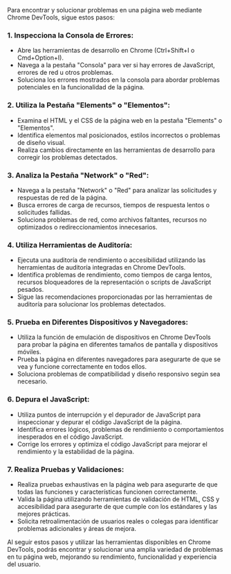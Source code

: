Para encontrar y solucionar problemas en una página web mediante Chrome DevTools, sigue estos pasos:

### 1. Inspecciona la Consola de Errores:
- Abre las herramientas de desarrollo en Chrome (Ctrl+Shift+I o Cmd+Option+I).
- Navega a la pestaña "Consola" para ver si hay errores de JavaScript, errores de red u otros problemas.
- Soluciona los errores mostrados en la consola para abordar problemas potenciales en la funcionalidad de la página.

### 2. Utiliza la Pestaña "Elements" o "Elementos":
- Examina el HTML y el CSS de la página web en la pestaña "Elements" o "Elementos".
- Identifica elementos mal posicionados, estilos incorrectos o problemas de diseño visual.
- Realiza cambios directamente en las herramientas de desarrollo para corregir los problemas detectados.

### 3. Analiza la Pestaña "Network" o "Red":
- Navega a la pestaña "Network" o "Red" para analizar las solicitudes y respuestas de red de la página.
- Busca errores de carga de recursos, tiempos de respuesta lentos o solicitudes fallidas.
- Soluciona problemas de red, como archivos faltantes, recursos no optimizados o redireccionamientos innecesarios.

### 4. Utiliza Herramientas de Auditoría:
- Ejecuta una auditoría de rendimiento o accesibilidad utilizando las herramientas de auditoría integradas en Chrome DevTools.
- Identifica problemas de rendimiento, como tiempos de carga lentos, recursos bloqueadores de la representación o scripts de JavaScript pesados.
- Sigue las recomendaciones proporcionadas por las herramientas de auditoría para solucionar los problemas detectados.

### 5. Prueba en Diferentes Dispositivos y Navegadores:
- Utiliza la función de emulación de dispositivos en Chrome DevTools para probar la página en diferentes tamaños de pantalla y dispositivos móviles.
- Prueba la página en diferentes navegadores para asegurarte de que se vea y funcione correctamente en todos ellos.
- Soluciona problemas de compatibilidad y diseño responsivo según sea necesario.

### 6. Depura el JavaScript:
- Utiliza puntos de interrupción y el depurador de JavaScript para inspeccionar y depurar el código JavaScript de la página.
- Identifica errores lógicos, problemas de rendimiento o comportamientos inesperados en el código JavaScript.
- Corrige los errores y optimiza el código JavaScript para mejorar el rendimiento y la estabilidad de la página.

### 7. Realiza Pruebas y Validaciones:
- Realiza pruebas exhaustivas en la página web para asegurarte de que todas las funciones y características funcionen correctamente.
- Valida la página utilizando herramientas de validación de HTML, CSS y accesibilidad para asegurarte de que cumple con los estándares y las mejores prácticas.
- Solicita retroalimentación de usuarios reales o colegas para identificar problemas adicionales y áreas de mejora.

Al seguir estos pasos y utilizar las herramientas disponibles en Chrome DevTools, podrás encontrar y solucionar una amplia variedad de problemas en tu página web, mejorando su rendimiento, funcionalidad y experiencia del usuario.